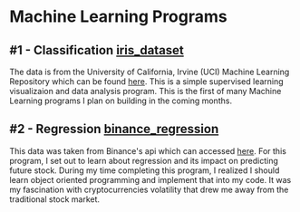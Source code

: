 # Machine Learning Programs

## #1 - Classification [iris_dataset](../master/iris_dataset.py)

The data is from the University of California, Irvine (UCI) Machine Learning Repository which can be found [here](http://archive.ics.uci.edu/ml/datasets/Iris). This is a simple supervised learning visualizaion and data analysis program. This is the first of many Machine Learning programs I plan on building in the coming months. 

## #2 - Regression [binance_regression](../master/binance_regression.py)

This data was taken from Binance's api which can accessed [here](https://python-binance.readthedocs.io/en/latest/binance.html). For this program, I set out to learn about regression and its impact on predicting future stock. During my time completing this program, I realized I should learn object oriented programming and implement that into my code. It was my fascination with cryptocurrencies volatility that drew me away from the traditional stock market. 
